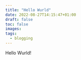 ```yaml
---
title: "Hello Wurld"
date: 2022-08-27T14:15:47+01:00
draft: false
toc: false
images:
tags: 
  - blogging
---
```


Hello Wurld!
